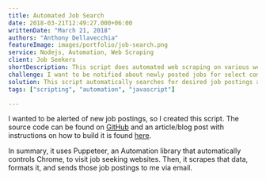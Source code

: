 ```yaml
---
title: Automated Job Search
date: 2018-03-21T12:49:27.000+06:00
writtenDate: "March 21, 2018"
authors: "Anthony Dellavecchia"
featureImage: images/portfolio/job-search.png
service: Nodejs, Automation, Web Scraping
client: Job Seekers
shortDescription: This script does automated web scraping on various websites to look for available job postings.
challenge: I want to be notified about newly posted jobs for select companies and roles. However, there is no notification system available.
solution: This script automatically searches for desired job postings and sends an email alerting me about those positions.
tags: ["scripting", "automation", "javascript"]

---
```

I wanted to be alerted of new job postings, so I created this script. The source code can be found on [GitHub](https://github.com/anthonyjdella/automated-job-web-scraping) and an article/blog post with instructions on how to build it is found [here](https://anthonyjdella.github.io/blog/how-to-never-miss-out-on-a-job-opening/).

In summary, it uses Puppeteer, an Automation library that automatically controls Chrome, to visit job seeking websites. Then, it scrapes that data, formats it, and sends those job postings to me via email.
